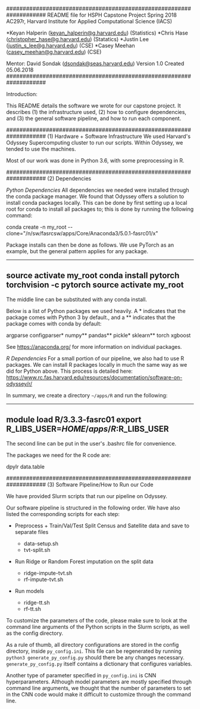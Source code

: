 ####################################################################
README file for HSPH Capstone Project Spring 2018
AC297r, Harvard Institute for Applied Computational Science (IACS)

*Keyan Halperin (keyan_halperin@g.harvard.edu) (Statistics)
*Chris Hase (christopher_hase@g.harvard.edu)   (Statatics)
*Justin Lee (justin_s_lee@g.harvard.edu)       (CSE)
*Casey Meehan (casey_meehan@g.harvard.edu)     (CSE)

Mentor: David Sondak (dsondak@seas.harvard.edu)
Version 1.0 
Created 05.06.2018
####################################################################

Introduction:

This README details the software we wrote for our capstone project. 
It describes (1) the infrastructure used, (2) how to configure dependencies,
and (3) the general software pipeline, and how to run each component.

####################################################################
(1) Hardware + Software Infrastructure
We used Harvard's Odyssey Supercomputing cluster to run our scripts. 
Within Odyssey, we tended to use the   machines.

Most of our work was done in Python 3.6, with some preprocessing in R.

####################################################################
(2) Dependencies

*Python Dependencies*
All dependencies we needed were installed through the conda package
manager. We found that Odyssey offers a solution to install conda 
packages locally. This can be done by first setting up a local 
root for conda to install all packages to; this is done by running 
the following command:

conda create -n my_root --clone="/n/sw/fasrcsw/apps/Core/Anaconda3/5.0.1-fasrc01/x"

Package installs can then be done as follows. We use PyTorch as an example, but the
general pattern applies for any package.

------------------------------------------------
source activate my_root
conda install pytorch torchvision -c pytorch
source activate my_root
------------------------------------------------

The middle line can be substituted with any conda install.

Below is a list of Python packages we used heavily. A * indicates that the package comes 
with Python 3 by default., and a ** indicates that the package comes with conda by
default:

argparse
configparser*
numpy**
pandas**
pickle*
sklearn**
torch
xgboost

See https://anaconda.org/ for more information on individual packages.

*R Dependencies*
For a small portion of our pipeline, we also had to use R packages. We can install
R packages locally in much the same way as we did for Python above. This process is detailed here: https://www.rc.fas.harvard.edu/resources/documentation/software-on-odyssey/r/

In summary, we create a directory `~/apps/R` and run the following:

---------------------------------------------------
module load R/3.3.3-fasrc01
export R_LIBS_USER=$HOME/apps/R:$R_LIBS_USER
---------------------------------------------------

The second line can be put in the user's .bashrc file for convenience.

The packages we need for the R code are:

dpylr
data.table


####################################################################
(3) Software Pipeline/How to Run our Code

We have provided Slurm scripts that run our pipeline on Odyssey.

Our software pipeline is structured in the following order. We have also listed the corresponding scripts for each step:

- Preprocess + Train/Val/Test Split Census and Satellite data and save to separate files
    * data-setup.sh
    * tvt-split.sh
    
- Run Ridge or Random Forest imputation on the split data
    * ridge-impute-tvt.sh
    * rf-impute-tvt.sh

- Run models 
    * ridge-tt.sh
    * rf-tt.sh

To customize the parameters of the code, please make sure to look at the 
command line arguments of the Python scripts in the Slurm scripts, as well as 
the config directory.

As a rule of thumb, all directory configurations are stored in the config directory, inside `py_config.ini`. This file can be regenerated by running `python3 generate_py_config.py` should there be any changes necessary. `generate_py_config.py` itself contains a dictionary that configures variables.  

Another type of parameter specified in `py_config.ini` is CNN hyperparameters. Although model parameters are mostly specified through command line arguments, we thought that the number of parameters to set in the CNN code would make it difficult to customize through the command line.

